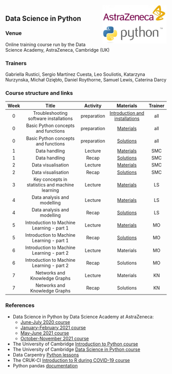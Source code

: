 <img align="right" src=img/course_logo.png width="200">


## Data Science in Python


### Venue

Online training course run by the Data Science Academy, AstraZeneca, Cambridge (UK)


### Trainers

Gabriella Rustici, Sergio Martínez Cuesta, Leo Souliotis, Katarzyna Nurzynska, Michał Oziębło, Daniel Roythorne, Samuel Lewis, Caterina Darcy


### Course structure and links

Week | Title | Activity | Materials | Trainer
:---:|:-----:|:--------:|:---------:|:-------:
0 | Troubleshooting software installations | preparation | [Introduction and installations](notebooks/week0_materials.ipynb) | all
0 | Basic Python concepts and functions | preparation | [Materials](notebooks/week0_lecture.ipynb) | all
0 | Basic Python concepts and functions | preparation | [Solutions](notebooks/week0_solutions.ipynb) | all
1 | Data handling | Lecture | [Materials](notebooks/week1_lecture.ipynb) | SMC
1 | Data handling | Recap | [Solutions](notebooks/week1_solutions.ipynb) | SMC
2 | Data visualisation | Lecture | [Materials](notebooks/week2_lecture.ipynb) | SMC
2 | Data visualisation | Recap | [Solutions](notebooks/week2_solutions.ipynb) | SMC
3 | Key concepts in statistics and machine learning | Lecture | [Materials](notebooks/week3_lecture.ipynb) | LS
4 | Data analysis and modelling | Lecture | [Materials](notebooks/week4_lecture.ipynb) | LS
4 | Data analysis and modelling | Recap | [Solutions](notebooks/week4_solutions.ipynb) | LS
5 | Introduction to Machine Learning - part 1 | Lecture | [Materials](notebooks/week5_lecture_2.ipynb) | MO
5 | Introduction to Machine Learning - part 1 | Recap | [Solutions](notebooks/week5_solutions_2.ipynb) | MO
6 | Introduction to Machine Learning - part 2 | Lecture | Materials | MO
6 | Introduction to Machine Learning - part 2 | Recap | Solutions | MO
7 | Networks and Knowledge Graphs | Lecture | Materials | KN
7 | Networks and Knowledge Graphs | Recap | Solutions | KN



### References

- Data Science in Python by Data Science Academy at AstraZeneca:
  - [June-July 2020 course](https://github.com/semacu/data-science-python)
  - [January-February 2021 course](https://github.com/semacu/202101-data-science-python)
  - [May-June 2021 course](https://github.com/semacu/202105-data-science-python)
  - [October-November 2021 course](https://github.com/semacu/202110-data-science-python)
- The University of Cambridge [Introduction to Python course](https://github.com/pycam/python-basic)
- The University of Cambridge [Data Science in Python course](https://github.com/pycam/python-data-science)
- Data Carpentry [Python lessons](https://datacarpentry.org)
- The CRUK-CI [Introduction to R during COVID-19 course](https://bioinformatics-core-shared-training.github.io/r-intro/)
- Python pandas [documentation](https://pandas.pydata.org/docs/)
